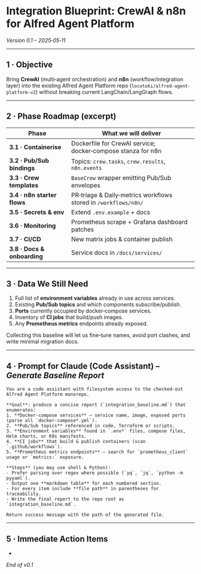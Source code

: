 # Integration Blueprint: CrewAI & n8n for Alfred Agent Platform

*Version 0.1 – 2025‑05‑11*

---

## 1 · Objective

Bring **CrewAI** (multi‑agent orchestration) and **n8n** (workflow/integration layer) into the existing Alfred Agent Platform repo (`locotoki/alfred-agent-platform-v2`) without breaking current LangChain/LangGraph flows.

---

## 2 · Phase Roadmap (excerpt)

| Phase                       | What we will deliver                                            |
| --------------------------- | --------------------------------------------------------------- |
| **3.1 · Containerise**      | Dockerfile for CrewAI service; docker‑compose stanza for n8n    |
| **3.2 · Pub/Sub bindings**  | Topics: `crew.tasks`, `crew.results`, `n8n.events`              |
| **3.3 · Crew templates**    | `BaseCrew` wrapper emitting Pub/Sub envelopes                   |
| **3.4 · n8n starter flows** | PR‑triage & Daily‑metrics workflows stored in `/workflows/n8n/` |
| **3.5 · Secrets & env**     | Extend `.env.example` + docs                                    |
| **3.6 · Monitoring**        | Prometheus scrape + Grafana dashboard patches                   |
| **3.7 · CI/CD**             | New matrix jobs & container publish                             |
| **3.8 · Docs & onboarding** | Service docs in `/docs/services/`                               |

---

## 3 · Data We Still Need

1. Full list of **environment variables** already in use across services.
2. Existing **Pub/Sub topics** and which components subscribe/publish.
3. **Ports** currently occupied by docker‑compose services.
4. Inventory of **CI jobs** that build/push images.
5. Any **Prometheus metrics** endpoints already exposed.

Collecting this baseline will let us fine‑tune names, avoid port clashes, and write minimal migration docs.

---

## 4 · Prompt for Claude (Code Assistant) – *Generate Baseline Report*

```text
You are a code assistant with filesystem access to the checked‑out Alfred Agent Platform monorepo.

**Goal**: produce a concise report (`integration_baseline.md`) that enumerates:
1. **Docker‑compose services** – service name, image, exposed ports (parse all `docker-compose*.yml`).
2. **Pub/Sub topics** referenced in code, Terraform or scripts.
3. **Environment variables** found in `.env*` files, compose files, Helm charts, or K8s manifests.
4. **CI jobs** that build & publish containers (scan `.github/workflows`).
5. **Prometheus metrics endpoints** – search for `prometheus_client` usage or `metrics:` exposure.

**Steps** (you may use shell & Python):
- Prefer parsing over regex where possible (`yq`, `jq`, `python -m pyyaml`).
- Output one **markdown table** for each numbered section.
- For every item include **file path** in parentheses for traceability.
- Write the final report to the repo root as `integration_baseline.md`.

Return success message with the path of the generated file.
```

---

## 5 · Immediate Action Items

*

*End of v0.1*

